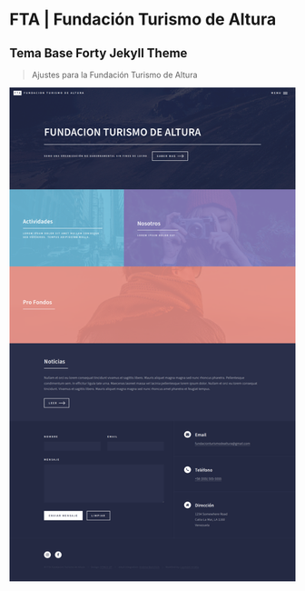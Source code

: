 # FTA | Fundación Turismo de Altura

## Tema Base **Forty Jekyll Theme**

> Ajustes para la Fundación Turismo de Altura


![Alt text](assets/images/screen_shot.png)